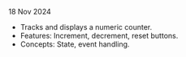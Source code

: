 18 Nov 2024
- Tracks and displays a numeric counter.
- Features: Increment, decrement, reset buttons.
- Concepts: State, event handling.
